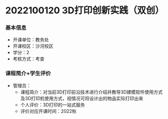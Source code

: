 # 2022100120 3D打印创新实践（双创）
### 基本信息
- 开课单位：教务处
- 开课校区：沙河校区
- 学分：2
- 考核方式：考查
### 课程简介+学生评价
- 管理员：
  - 课程简介：对当前3D打印前沿技术进行介绍并教导3D建模软件使用方式及3D打印机使用方式，视情况可将设计出的物品实际打印出来
  - 个人评价：3D打印的一站式服务
  - 评价对应开课时间：2022秋